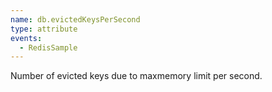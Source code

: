 ```yaml
---
name: db.evictedKeysPerSecond
type: attribute
events:
  - RedisSample
---
```


Number of evicted keys due to maxmemory limit per second.